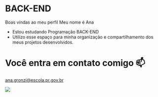 # BACK-END
Boas vindas ao meu perfil
Meu nome é Ana 
- Estou estudando Programação BACK-END
- Utilizo esse espaço para minha organização e compartilhamento dos meus projetos desenvolvidos.
# Você entra em contato comigo 📫
ana.gronzi@escola.pr.gov.br

![](https://media1.tenor.com/m/qzc9bkg5RNcAAAAC/but-why-tho.gif)
